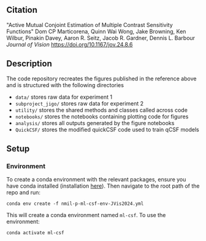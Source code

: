 ## Citation
"Active Mutual Conjoint Estimation of Multiple Contrast Sensitivity Functions"
Dom CP Marticorena, Quinn Wai Wong, Jake Browning, Ken Wilbur, Pinakin Davey, Aaron R. Seitz, Jacob R. Gardner, Dennis L. Barbour
_Journal of Vision_
https://doi.org/10.1167/jov.24.8.6

## Description

The code repository recreates the figures published in the reference above and is structured with the following directories
- `data/` stores raw data for experiment 1
- `subproject_jigo/` stores raw data for experiment 2
- `utility/` stores the shared methods and classes called across code
- `notebooks/` stores the notebooks containing plotting code for figures
- `analysis/` stores all outputs generated by the figure notebooks
- `QuickCSF/` stores the modified quickCSF code used to train qCSF models

## Setup

### Environment

To create a conda environment with the relevant packages, ensure you have conda installed (installation [here](https://conda.io/projects/conda/en/latest/user-guide/install/index.html)). Then navigate to the root path of the repo and run:

`conda env create -f nmil-p-ml-csf-env-JVis2024.yml`

This will create a conda environment named `ml-csf`. To use the environment:

`conda activate ml-csf`
